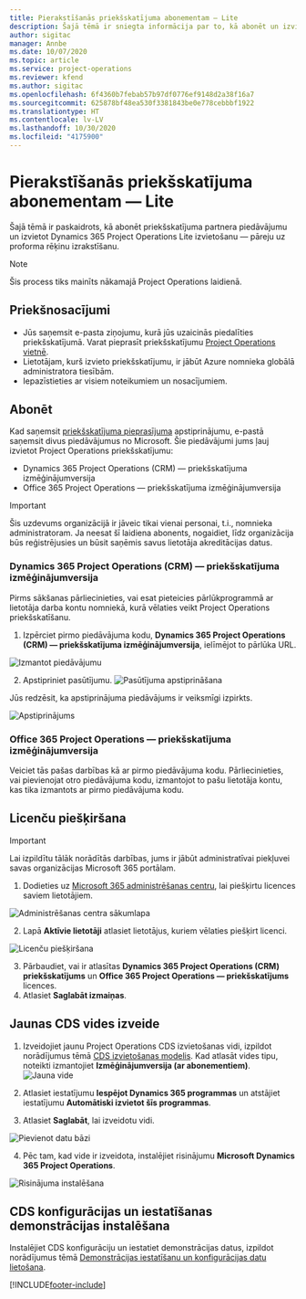 ```yaml
---
title: Pierakstīšanās priekšskatījuma abonementam — Lite
description: Šajā tēmā ir sniegta informācija par to, kā abonēt un izvietot Project Operations Lite izvietošanu — pāreju uz proforma rēķinu izrakstīšanu.
author: sigitac
manager: Annbe
ms.date: 10/07/2020
ms.topic: article
ms.service: project-operations
ms.reviewer: kfend
ms.author: sigitac
ms.openlocfilehash: 6f4360b7febab57b97df0776ef9148d2a38f16a7
ms.sourcegitcommit: 625878bf48ea530f3381843be0e778cebbbf1922
ms.translationtype: HT
ms.contentlocale: lv-LV
ms.lasthandoff: 10/30/2020
ms.locfileid: "4175900"
---
```

# <a name="sign-up-for-a-preview-subscription---lite"></a>Pierakstīšanās priekšskatījuma abonementam — Lite 

Šajā tēmā ir paskaidrots, kā abonēt priekšskatījuma partnera piedāvājumu un izvietot Dynamics 365 Project Operations Lite izvietošanu — pāreju uz proforma rēķinu izrakstīšanu.

> [!NOTE]
> Šis process tiks mainīts nākamajā Project Operations laidienā.

## <a name="prerequisites"></a>Priekšnosacījumi

- Jūs saņemsit e-pasta ziņojumu, kurā jūs uzaicinās piedalīties priekšskatījumā. Varat pieprasīt priekšskatījumu [Project Operations vietnē](https://dynamics.microsoft.com/en-us/project-operations/overview/).
- Lietotājam, kurš izvieto priekšskatījumu, ir jābūt Azure nomnieka globālā administratora tiesībām.
- Iepazīstieties ar visiem noteikumiem un nosacījumiem.

## <a name="subscribe"></a>Abonēt

Kad saņemsit [priekšskatījuma pieprasījuma](https://forms.office.com/FormsPro/Pages/ResponsePage.aspx?id=v4j5cvGGr0GRqy180BHbR56j8lZs0FdAvwT75_WNFyxUMkRDV1NYQU5TNjE2VjhKOVBUNVg2R0s1NC4u) apstiprinājumu, e-pastā saņemsit divus piedāvājumus no Microsoft. Šie piedāvājumi jums ļauj izvietot Project Operations priekšskatījumu:

- Dynamics 365 Project Operations (CRM) — priekšskatījuma izmēģinājumversija
- Office 365 Project Operations — priekšskatījuma izmēģinājumversija

> [!IMPORTANT]
> Šis uzdevums organizācijā ir jāveic tikai vienai personai, t.i., nomnieka administratoram. Ja neesat šī laidiena abonents, nogaidiet, līdz organizācija būs reģistrējusies un būsit saņēmis savus lietotāja akreditācijas datus.

### <a name="dynamics-365-project-operations-crm---preview-trial"></a>Dynamics 365 Project Operations (CRM) — priekšskatījuma izmēģinājumversija 

Pirms sākšanas pārliecinieties, vai esat pieteicies pārlūkprogrammā ar lietotāja darba kontu nomniekā, kurā vēlaties veikt Project Operations priekšskatīšanu.

1. Izpērciet pirmo piedāvājuma kodu, **Dynamics 365 Project Operations (CRM) — priekšskatījuma izmēģinājumversija**, ielīmējot to pārlūka URL.

![Izmantot piedāvājumu](./media/16RedeemFirstOfferNew.png)

2. Apstipriniet pasūtījumu.
![Pasūtījuma apstiprināšana](./media/17ConfirmOrderNew.png)

Jūs redzēsit, ka apstiprinājuma piedāvājums ir veiksmīgi izpirkts.

![Apstiprinājums](./media/18OrderConfirmationNew.png)

### <a name="office-365-project-operations---preview-trial"></a>Office 365 Project Operations — priekšskatījuma izmēģinājumversija

Veiciet tās pašas darbības kā ar pirmo piedāvājuma kodu. Pārliecinieties, vai pievienojat otro piedāvājuma kodu, izmantojot to pašu lietotāja kontu, kas tika izmantots ar pirmo piedāvājuma kodu.

## <a name="assign-licenses"></a>Licenču piešķiršana

> [!IMPORTANT]
> Lai izpildītu tālāk norādītās darbības, jums ir jābūt administratīvai piekļuvei savas organizācijas Microsoft 365 portālam.


1. Dodieties uz [Microsoft 365 administrēšanas centru](https://portal.office.com/), lai piešķirtu licences saviem lietotājiem.

![Administrēšanas centra sākumlapa](./media/14AdminPortal.png)

2. Lapā **Aktīvie lietotāji** atlasiet lietotājus, kuriem vēlaties piešķirt licenci.

![Licenču piešķiršana](./media/15AssignLicenses.png)

3. Pārbaudiet, vai ir atlasītas **Dynamics 365 Project Operations (CRM) priekšskatījums** un **Office 365 Project Operations — priekšskatījums** licences. 
4. Atlasiet **Saglabāt izmaiņas**.

## <a name="create-a-new-cds-environment"></a>Jaunas CDS vides izveide

1. Izveidojiet jaunu Project Operations CDS izvietošanas vidi, izpildot norādījumus tēmā [CDS izvietošanas modelis](lite-deployment.md). Kad atlasāt vides tipu, noteikti izmantojiet **Izmēģinājumversija (ar abonementiem)**.
![Jauna vide](./media/19CreateEnvironment.png)

2. Atlasiet iestatījumu **Iespējot Dynamics 365 programmas** un atstājiet iestatījumu **Automātiski izvietot šīs programmas**.  
3. Atlasiet **Saglabāt**, lai izveidotu vidi.

![Pievienot datu bāzi](./media/20CreateEnvironment1.png)

4. Pēc tam, kad vide ir izveidota, instalējiet risinājumu **Microsoft Dynamics 365 Project Operations**. 

![Risinājuma instalēšana](./media/21InstallSolution.png)

## <a name="install-a-cds-configuration-and-setup-demo-data"></a>CDS konfigurācijas un iestatīšanas demonstrācijas instalēšana

Instalējiet CDS konfigurāciju un iestatiet demonstrācijas datus, izpildot norādījumus tēmā [Demonstrācijas iestatīšanu un konfigurācijas datu lietošana](lite-apply-demo-setup-config-data.md).


[!INCLUDE[footer-include](../includes/footer-banner.md)]